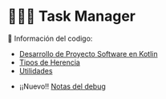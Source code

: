 # 🧔🏾‍♂️ Task Manager

📘 Información del codigo:

- [Desarrollo de Proyecto Software en Kotlin](docs/Dev_projecto_software.md)
- [Tipos de Herencia](docs/TipoHerencia.md)
- [Utilidades](docs/Utils.md)
* ¡¡Nuevo!! [Notas del debug](docs/Debug.md)